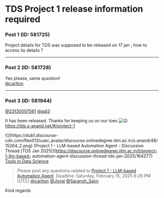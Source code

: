 # TDS Project 1 release information required

### Post 1 (ID: 581725)

Project details for TDS was supposed to be released on 17 jan ; how to access
its details ?


---

### Post 2 (ID: 581728)

Yes please, same question!  
[@carlton](/u/carlton)


---

### Post 3 (ID: 581944)

[@23f30007561](/u/23f30007561) [@adi3](/u/adi3)

It has been released. Thanks for keeping us on our toes
![:wink:](https://emoji.discourse-cdn.com/google/wink.png?v=12)  
<https://tds.s-anand.net/#/project-1>

![](https://dub1.discourse-
cdn.com/flex013/user_avatar/discourse.onlinedegree.iitm.ac.in/s.anand/48/15264_2.png)
[Project 1 - LLM-based Automation Agent - Discussion Thread [TDS Jan
2025]](https://discourse.onlinedegree.iitm.ac.in/t/project-1-llm-based-
automation-agent-discussion-thread-tds-jan-2025/164277) [Tools in Data
Science](/c/courses/tds-kb/34)

> Please post any questions related to [Project 1 - LLM-based Automation
> Agent](https://tds.s-anand.net/#/project-1). Deadline: Saturday, February
> 15, 2025 6:29 PM (UTC) [@carlton](/u/carlton) [@Jivraj](/u/jivraj)
> [@Saransh_Saini](/u/saransh_saini)

Kind regards

